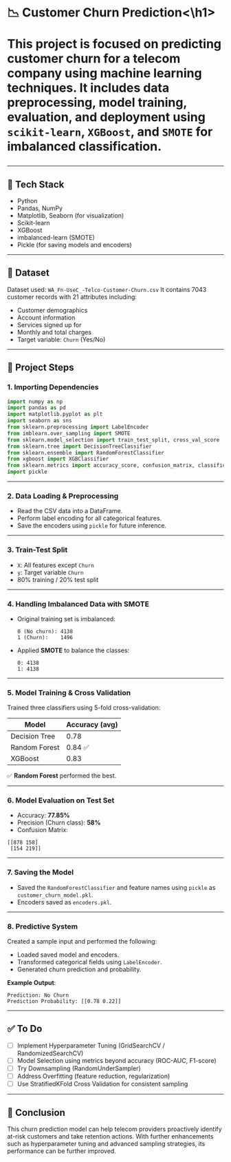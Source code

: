 
<h1>📉 Customer Churn Prediction<\h1>

This project is focused on predicting customer churn for a telecom company using machine learning techniques. It includes data preprocessing, model training, evaluation, and deployment using `scikit-learn`, `XGBoost`, and `SMOTE` for imbalanced classification.

---

## 🧰 Tech Stack

* Python
* Pandas, NumPy
* Matplotlib, Seaborn (for visualization)
* Scikit-learn
* XGBoost
* imbalanced-learn (SMOTE)
* Pickle (for saving models and encoders)

---

## 📁 Dataset

Dataset used: `WA_Fn-UseC_-Telco-Customer-Churn.csv`
It contains 7043 customer records with 21 attributes including:

* Customer demographics
* Account information
* Services signed up for
* Monthly and total charges
* Target variable: `Churn` (Yes/No)

---

## 🧪 Project Steps

### 1. Importing Dependencies

```python
import numpy as np
import pandas as pd
import matplotlib.pyplot as plt
import seaborn as sns
from sklearn.preprocessing import LabelEncoder
from imblearn.over_sampling import SMOTE
from sklearn.model_selection import train_test_split, cross_val_score
from sklearn.tree import DecisionTreeClassifier
from sklearn.ensemble import RandomForestClassifier
from xgboost import XGBClassifier
from sklearn.metrics import accuracy_score, confusion_matrix, classification_report
import pickle
```

---

### 2. Data Loading & Preprocessing

* Read the CSV data into a DataFrame.
* Perform label encoding for all categorical features.
* Save the encoders using `pickle` for future inference.

---

### 3. Train-Test Split

* `X`: All features except `Churn`
* `y`: Target variable `Churn`
* 80% training / 20% test split

---

### 4. Handling Imbalanced Data with SMOTE

* Original training set is imbalanced:

  ```
  0 (No churn): 4138
  1 (Churn):    1496
  ```
* Applied **SMOTE** to balance the classes:

  ```
  0: 4138
  1: 4138
  ```

---

### 5. Model Training & Cross Validation

Trained three classifiers using 5-fold cross-validation:

| Model         | Accuracy (avg) |
| ------------- | -------------- |
| Decision Tree | 0.78           |
| Random Forest | 0.84 ✅         |
| XGBoost       | 0.83           |

✅ **Random Forest** performed the best.

---

### 6. Model Evaluation on Test Set

* Accuracy: **77.85%**
* Precision (Churn class): **58%**
* Confusion Matrix:

```
[[878 158]
 [154 219]]
```

---

### 7. Saving the Model

* Saved the `RandomForestClassifier` and feature names using `pickle` as `customer_churn_model.pkl`.
* Encoders saved as `encoders.pkl`.

---

### 8. Predictive System

Created a sample input and performed the following:

* Loaded saved model and encoders.
* Transformed categorical fields using `LabelEncoder`.
* Generated churn prediction and probability.

**Example Output**:

```
Prediction: No Churn
Prediction Probability: [[0.78 0.22]]
```

---

## ✅ To Do

* [ ] Implement Hyperparameter Tuning (GridSearchCV / RandomizedSearchCV)
* [ ] Model Selection using metrics beyond accuracy (ROC-AUC, F1-score)
* [ ] Try Downsampling (RandomUnderSampler)
* [ ] Address Overfitting (feature reduction, regularization)
* [ ] Use StratifiedKFold Cross Validation for consistent sampling
---

## 🧠 Conclusion

This churn prediction model can help telecom providers proactively identify at-risk customers and take retention actions. With further enhancements such as hyperparameter tuning and advanced sampling strategies, its performance can be further improved.
